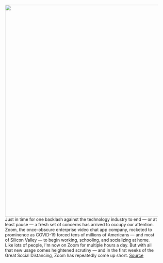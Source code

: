 <img src='https://cdn.vox-cdn.com/thumbor/4_8LF3F2vuwYOgl0Q6vu9-2lnCA=/0x0:2040x1360/1200x800/filters:focal(857x517:1183x843)/cdn.vox-cdn.com/uploads/chorus_image/image/66591826/acastro_200331_1777_zoom_0003.0.0.jpg' width='700px' /><br/>
Just in time for one backlash against the technology industry to end — or at least pause — a fresh set of concerns has arrived to occupy our attention. Zoom, the once-obscure enterprise video chat app company, rocketed to prominence as COVID-19 forced tens of millions of Americans — and most of Silicon Valley — to begin working, schooling, and socializing at home. Like lots of people, I'm now on Zoom for multiple hours a day. But with all that new usage comes heightened scrutiny — and in the first weeks of the Great Social Distancing, Zoom has repeatedly come up short.
<a href='https://www.theverge.com/interface/2020/4/2/21202984/zoom-backlash-zoombombing-encryption-exploits-consumerization-of-it'> Source <a/>
